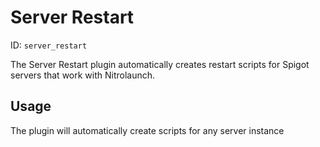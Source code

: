 # Server Restart
ID: `server_restart`

The Server Restart plugin automatically creates restart scripts for Spigot servers that work with Nitrolaunch.

## Usage
The plugin will automatically create scripts for any server instance